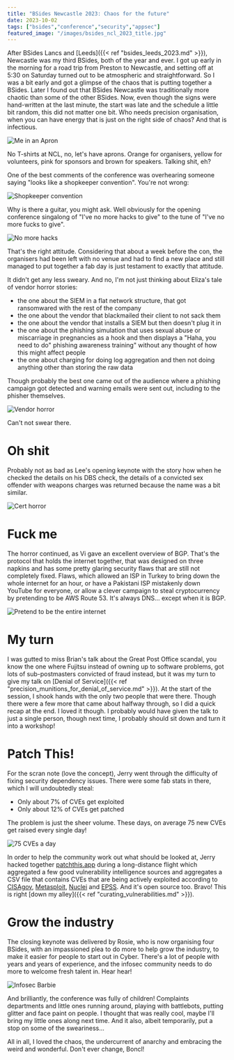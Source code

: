 ```yaml
---
title: "BSides Newcastle 2023: Chaos for the future"
date: 2023-10-02
tags: ["bsides","conference","security","appsec"]
featured_image: "/images/bsides_ncl_2023_title.jpg"
---
```


After BSides Lancs and [Leeds]({{< ref "bsides_leeds_2023.md" >}}), Newcastle was my third BSides, both of the 
year and ever. I got up early in the morning for a road trip from Preston to Newcastle, and setting off at 5:30 on Saturday
turned out to be atmospheric and straightforward. So I was a bit early and got a glimpse of the chaos that is
putting together a BSides. Later I found out that BSides Newcastle was traditionally more chaotic than some of the other BSides.
Now, even though the signs were hand-written at the last minute, the start was late and the schedule a little bit
random, this did not matter one bit. Who needs precision organisation, when you can have energy that is just on
the right side of chaos? And that is infectious.

![Me in an Apron](/images/bsides_ncl_2023_apron.jpg)

No T-shirts at NCL, no, let's have aprons. Orange for organisers, yellow for volunteers, pink for sponsors and
brown for speakers. Talking shit, eh?

One of the best comments of the conference was overhearing someone saying "looks like a shopkeeper 
convention". You're not wrong:

![Shopkeeper convention](/images/bsides_ncl_2023_shopkeeper_convention.jpg)

Why is there a guitar, you might ask. Well obviously for the opening conference singalong of "I've no more hacks
to give" to the tune of "I've no more fucks to give".

![No more hacks](/images/bsides_ncl_2023_no_more_hacks.jpg)

That's the right attitude. Considering that about a week before the con, the organisers had been left with
no venue and had to find a new place and still managed to put together a fab day is just testament to exactly that
attitude.

It didn't get any less sweary. And no, I'm not just thinking about Eliza's tale of vendor horror stories: 
 
- the one about the SIEM in a flat network structure, that got ransomwared with the rest of the company
- the one about the vendor that blackmailed their client to not sack them
- the one about the vendor that installs a SIEM but then doesn't plug it in
- the one about the phishing simulation that uses sexual abuse or miscarriage in pregnancies as a hook and then displays 
  a "Haha, you need to do" phishing awareness training" without any thought of how this might affect people
- the one about charging for doing log aggregation and then not doing anything other than storing the raw data

Though probably the best one came out of the audience where a phishing campaign got detected and warning emails were
sent out, including to the phisher themselves.

![Vendor horror](/images/bsides_ncl_2023_burn_bridges.jpg)

Can't not swear there.

# Oh shit

Probably not as bad as Lee's opening keynote with the story how when he checked the details on his DBS check, the details
of a convicted sex offender with weapons charges was returned because the name was a bit similar.

![Cert horror](/images/bsides_ncl_2023_cert_horror.jpg)

# Fuck me

The horror continued, as Vi gave an excellent overview of BGP. That's the protocol that holds the internet together,
that was designed on three napkins and has some pretty glaring security flaws that are still not completely fixed. Flaws,
which allowed an ISP in Turkey to bring down the whole internet for an hour, or have a Pakistani ISP mistakenly down
YouTube for everyone, or allow a clever campaign to steal cryptocurrency by pretending to be AWS Route 53. It's always
DNS... except when it is BGP.

![Pretend to be the entire internet](/images/bsides_ncl_2023_pretend_internet.jpg)

# My turn

I was gutted to miss Brian's talk about the Great Post Office scandal, you know the one where Fujitsu instead of owning
up to software problems, got lots of sub-postmasters convicted of fraud instead, but it was my turn to give my
talk on [Denial of Service]({{< ref "precision_munitions_for_denial_of_service.md" >}}). At the start of the 
session, I shook hands with the only two people that were there. Though there were a few more that came about halfway 
through, so I did a quick recap at the end. I loved it though. I probably would have given the talk to just a single 
person, though next time, I probably should sit down and turn it into a workshop!

# Patch This!

For the scran note (love the concept), Jerry went through the difficulty of fixing security dependency issues. There
were some fab stats in there, which I will undoubtedly steal:

- Only about 7% of CVEs get exploited
- Only about 12% of CVEs get patched

The problem is just the sheer volume. These days, on average 75 new CVEs get raised every single day!

![75 CVEs a day](/images/bsides_ncl_2023_75_cves_a_day.jpg)

In order to help the community work out what should be looked at, Jerry hacked together [patchthis.app](https://patchthis.app)
during a long-distance flight which aggregated a few good vulnerability intelligence sources and aggregates a CSV
file that contains CVEs that are being actively exploited according to [CISAgov](https://www.cisa.gov/known-exploited-vulnerabilities-catalog),
[Metasploit](https://docs.rapid7.com/metasploit/modules/), [Nuclei](https://github.com/projectdiscovery/nuclei-templates)
and [EPSS](https://www.first.org/epss/). And it's open source too. Bravo! This is right 
[down my alley]({{< ref "curating_vulnerabilities.md" >}}).

# Grow the industry

The closing keynote was delivered by Rosie, who is now organising four BSides, with an impassioned plea to do more
to help grow the industry, to make it easier for people to start out in Cyber. There's a lot of people with years and
years of experience, and the infosec community needs to do more to welcome fresh talent in. Hear hear!

![Infosec Barbie](/images/bsides_ncl_2023_barbie.jpg)

And brilliantly, the conference was fully of children! Complaints departments and little ones running around, playing
with battlebots, putting glitter and face paint on people. I thought that was really cool, maybe I'll bring my little
ones along next time. And it also, albeit temporarily, put a stop on some of the sweariness...

All in all, I loved the chaos, the undercurrent of anarchy and embracing the weird and wonderful. Don't ever change,
Boncl!

